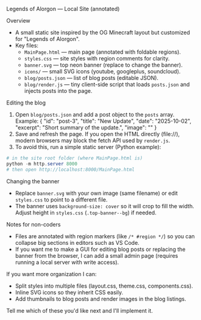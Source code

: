 Legends of Alorgon — Local Site (annotated)

Overview
- A small static site inspired by the OG Minecraft layout but customized for "Legends of Alorgon".
- Key files:
  - `MainPage.html` — main page (annotated with foldable regions).
  - `styles.css` — site styles with region comments for clarity.
  - `banner.svg` — top neon banner (replace to change the banner).
  - `icons/` — small SVG icons (youtube, googleplus, soundcloud).
  - `blog/posts.json` — list of blog posts (editable JSON).
  - `blog/render.js` — tiny client-side script that loads `posts.json` and injects posts into the page.

Editing the blog
1. Open `blog/posts.json` and add a post object to the `posts` array. Example:
   {
     "id": "post-3",
     "title": "New Update",
     "date": "2025-10-02",
     "excerpt": "Short summary of the update.",
     "image": ""
   }
2. Save and refresh the page. If you open the HTML directly (file://), modern browsers may block the fetch API used by `render.js`.
3. To avoid this, run a simple static server (Python example):

```powershell
# in the site root folder (where MainPage.html is)
python -m http.server 8000
# then open http://localhost:8000/MainPage.html
```

Changing the banner
- Replace `banner.svg` with your own image (same filename) or edit `styles.css` to point to a different file.
- The banner uses `background-size: cover` so it will crop to fill the width. Adjust height in `styles.css` (`.top-banner--bg`) if needed.

Notes for non-coders
- Files are annotated with region markers (like `/* #region */`) so you can collapse big sections in editors such as VS Code.
- If you want me to make a GUI for editing blog posts or replacing the banner from the browser, I can add a small admin page (requires running a local server with write access).

If you want more organization I can:
- Split styles into multiple files (layout.css, theme.css, components.css).
- Inline SVG icons so they inherit CSS easily.
- Add thumbnails to blog posts and render images in the blog listings.

Tell me which of these you'd like next and I'll implement it.